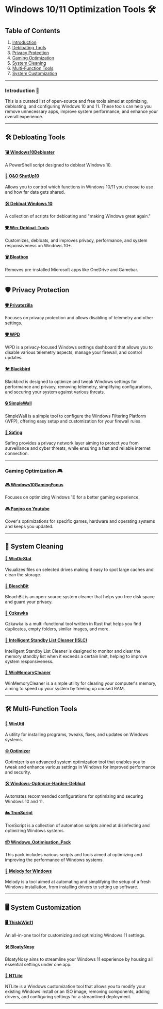 # Windows 10/11 Optimization Tools 🛠️

## Table of Contents
1. [Introduction](#introduction-)
2. [Debloating Tools](#%EF%B8%8F-debloating-tools)
3. [Privacy Protection](#privacy-protection-)
4. [Gaming Optimization](#gaming-optimization-)
5. [System Cleaning](#system-cleaning-)
6. [Multi-Function Tools](#multi-function-tools-)
7. [System Customization](#system-customization-)

---

### Introduction 📝

This is a curated list of open-source and free tools aimed at optimizing, debloating, and configuring Windows 10 and 11. These tools can help you remove unnecessary apps, improve system performance, and enhance your overall experience.

---
## 🛠️ Debloating Tools
#### [💣 Windows10Debloater](https://github.com/Sycnex/Windows10Debloater)
A PowerShell script designed to debloat Windows 10.

#### [🤫 O&O ShutUp10](https://www.oo-software.com/en/shutup10)
Allows you to control which functions in Windows 10/11 you choose to use and how far data gets shared.

#### [🛠️ Debloat Windows 10](https://github.com/W4RH4WK/Debloat-Windows-10)
A collection of scripts for debloating and "making Windows great again."

#### [🛡️ Win-Debloat-Tools](https://github.com/LeDragoX/Win-Debloat-Tools)
Customizes, debloats, and improves privacy, performance, and system responsiveness on Windows 10+.

#### [🗑️ Bloatbox](https://github.com/builtbybel/bloatbox)
Removes pre-installed Microsoft apps like OneDrive and Gamebar.

---

## 🛡️ Privacy Protection

#### [🛡️ Privatezilla](https://github.com/builtbybel/privatezilla)
Focuses on privacy protection and allows disabling of telemetry and other settings.

#### [🛡️ WPD](https://wpd.app/)
WPD is a privacy-focused Windows settings dashboard that allows you to disable various telemetry aspects, manage your firewall, and control updates.

#### [🐦 Blackbird](https://www.getblackbird.net/)
Blackbird is designed to optimize and tweak Windows settings for performance and privacy, removing telemetry, simplifying configurations, and securing your system against various threats.

#### [🔒 SimpleWall](https://www.henrypp.org/product/simplewall)
SimpleWall is a simple tool to configure the Windows Filtering Platform (WFP), offering easy setup and customization for your firewall rules.

#### [🔐 Safing](https://safing.io/)
Safing provides a privacy network layer aiming to protect you from surveillance and cyber threats, while ensuring a fast and reliable internet connection.


---

### Gaming Optimization 🎮

#### [🎮 Windows10GamingFocus](https://github.com/DaddyMadu/Windows10GamingFocus)
Focuses on optimizing Windows 10 for a better gaming experience.

#### [🎮 Panjno on Youtube](https://www.youtube.com/channel/UCXKZHfs9sDLYV9HDuz9MLDA)
Cover's optimizations for specific games, hardware and operating systems and keeps you updated.

---

## 🧹 System Cleaning

#### [🌳 WinDirStat](https://windirstat.net/)
Visualizes files on selected drives making it easy to spot large caches and clean the storage.

#### [🧪 BleachBit](https://www.bleachbit.org/)
BleachBit is an open-source system cleaner that helps you free disk space and guard your privacy.

#### [🔎 Czkawka](https://github.com/qarmin/czkawka)
Czkawka is a multi-functional tool written in Rust that helps you find duplicates, empty folders, similar images, and more.

#### [🧹 Intelligent Standby List Cleaner (ISLC)](https://www.wagnardsoft.com/content/Intelligent-standby-list-cleaner-ISLC-v1029-Released)
Intelligent Standby List Cleaner is designed to monitor and clear the memory standby list when it exceeds a certain limit, helping to improve system responsiveness.

#### [🧼 WinMemoryCleaner](https://github.com/IgorMundstein/WinMemoryCleaner)
WinMemoryCleaner is a simple utility for clearing your computer's memory, aiming to speed up your system by freeing up unused RAM.

---

## 🛠️ Multi-Function Tools


#### [🔧 WinUtil](https://github.com/ChrisTitusTech/winutil)
A utility for installing programs, tweaks, fixes, and updates on Windows systems.

#### [⚙️ Optimizer](https://github.com/hellzerg/optimizer)
Optimizer is an advanced system optimization tool that enables you to tweak and enhance various settings in Windows for improved performance and security.

#### [🛠️ Windows-Optimize-Harden-Debloat](https://github.com/simeononsecurity/Windows-Optimize-Harden-Debloat)
Automates recommended configurations for optimizing and securing Windows 10 and 11.

#### [🏍 TronScript](https://www.reddit.com/r/TronScript/)
TronScript is a collection of automation scripts aimed at disinfecting and optimizing Windows systems.

#### [📦 Windows_Optimisation_Pack](https://github.com/Marvin700/Windows_Optimisation_Pack)
This pack includes various scripts and tools aimed at optimizing and improving the performance of Windows systems.

#### [🎵 Melody for Windows](https://github.com/ionuttbara/melody_windows)
Melody is a tool aimed at automating and simplifying the setup of a fresh Windows installation, from installing drivers to setting up software.


---

## 🖥️ System Customization 

#### [🖥️ ThisIsWin11](https://github.com/builtbybel/ThisIsWin11)
An all-in-one tool for customizing and optimizing Windows 11 settings.

#### [🛠️ BloatyNosy](https://github.com/builtbybel/BloatyNosy)
BloatyNosy aims to streamline your Windows 11 experience by housing all essential settings under one app.

#### [🔩 NTLite](https://www.ntlite.com/)
NTLite is a Windows customization tool that allows you to modify your existing Windows install or an ISO image, removing components, adding drivers, and configuring settings for a streamlined deployment.

---
